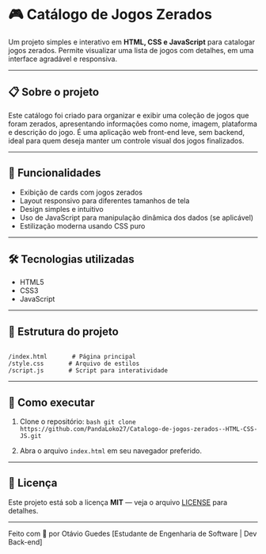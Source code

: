# 🎮 Catálogo de Jogos Zerados

Um projeto simples e interativo em **HTML, CSS e JavaScript** para catalogar jogos zerados. Permite visualizar uma lista de jogos com detalhes, em uma interface agradável e responsiva.

---

## 📋 Sobre o projeto

Este catálogo foi criado para organizar e exibir uma coleção de jogos que foram zerados, apresentando informações como nome, imagem, plataforma e descrição do jogo. É uma aplicação web front-end leve, sem backend, ideal para quem deseja manter um controle visual dos jogos finalizados.

---

## 🚀 Funcionalidades

- Exibição de cards com jogos zerados
- Layout responsivo para diferentes tamanhos de tela
- Design simples e intuitivo
- Uso de JavaScript para manipulação dinâmica dos dados (se aplicável)
- Estilização moderna usando CSS puro

---

## 🛠️ Tecnologias utilizadas

- HTML5
- CSS3
- JavaScript

---

## 📂 Estrutura do projeto

```

/index.html       # Página principal
/style.css       # Arquivo de estilos
/script.js       # Script para interatividade

````

---

## 🔧 Como executar

1. Clone o repositório:
   ``bash
   git clone https://github.com/PandaLoko27/Catalogo-de-jogos-zerados--HTML-CSS-JS.git
``

2. Abra o arquivo `index.html` em seu navegador preferido.

---

## 📄 Licença

Este projeto está sob a licença **MIT** — veja o arquivo [LICENSE](LICENSE) para detalhes.

---

Feito com 💜 por Otávio Guedes [Estudante de Engenharia de Software | Dev Back-end]
